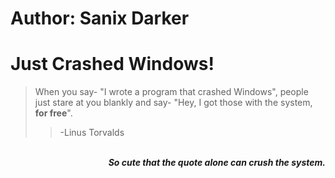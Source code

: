 # Author: Sanix Darker
# Just Crashed Windows!

> When you say- "I wrote a program that crashed Windows", people just stare at you blankly and say- "Hey, I got those with the system, **for free**".
>> -Linus Torvalds

<br />
<div align="right">
    <b><i>So cute that the quote alone can crush the system.</i></b>
</div>
